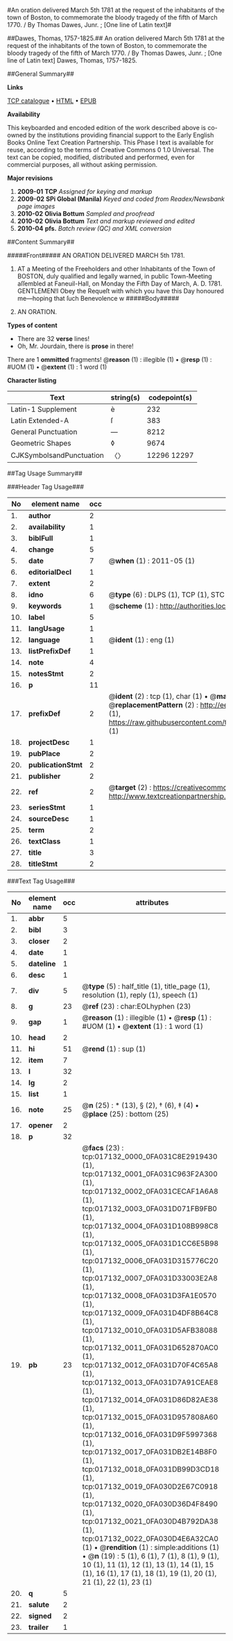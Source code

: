 #An oration delivered March 5th 1781 at the request of the inhabitants of the town of Boston, to commemorate the bloody tragedy of the fifth of March 1770. / By Thomas Dawes, Junr. ; [One line of Latin text]#

##Dawes, Thomas, 1757-1825.##
An oration delivered March 5th 1781 at the request of the inhabitants of the town of Boston, to commemorate the bloody tragedy of the fifth of March 1770. / By Thomas Dawes, Junr. ; [One line of Latin text]
Dawes, Thomas, 1757-1825.

##General Summary##

**Links**

[TCP catalogue](http://www.ota.ox.ac.uk/tcp/)  • 
[HTML](http://tei.it.ox.ac.uk/tcp/Texts-HTML/free/N13/N13564.html)  • 
[EPUB](http://tei.it.ox.ac.uk/tcp/Texts-EPUB/free/N13/N13564.epub)

**Availability**

This keyboarded and encoded edition of the
	       work described above is co-owned by the institutions
	       providing financial support to the Early English Books
	       Online Text Creation Partnership. This Phase I text is
	       available for reuse, according to the terms of Creative
	       Commons 0 1.0 Universal. The text can be copied,
	       modified, distributed and performed, even for
	       commercial purposes, all without asking permission.

**Major revisions**

1. __2009-01__ __TCP__ *Assigned for keying and markup*
1. __2009-02__ __SPi Global (Manila)__ *Keyed and coded from Readex/Newsbank page images*
1. __2010-02__ __Olivia Bottum__ *Sampled and proofread*
1. __2010-02__ __Olivia Bottum__ *Text and markup reviewed and edited*
1. __2010-04__ __pfs.__ *Batch review (QC) and XML conversion*

##Content Summary##

#####Front#####
AN ORATION DELIVERED MARCH 5th 1781.
1. AT a Meeting of the Freeholders and other Inhabitants of the Town of BOSTON, duly qualified and legally warned, in public Town-Meeting aſſembled at Faneuil-Hall, on Monday the Fifth Day of March, A. D. 1781.
GENTLEMEN!I Obey the Requeſt with which you have this Day honoured me—hoping that ſuch Benevolence w
#####Body#####

1. AN ORATION.

**Types of content**

  * There are 32 **verse** lines!
  * Oh, Mr. Jourdain, there is **prose** in there!

There are 1 **ommitted** fragments! 
 @__reason__ (1) : illegible (1)  •  @__resp__ (1) : #UOM (1)  •  @__extent__ (1) : 1 word (1)

**Character listing**


|Text|string(s)|codepoint(s)|
|---|---|---|
|Latin-1 Supplement|è|232|
|Latin Extended-A|ſ|383|
|General Punctuation|—|8212|
|Geometric Shapes|◊|9674|
|CJKSymbolsandPunctuation|〈〉|12296 12297|

##Tag Usage Summary##

###Header Tag Usage###

|No|element name|occ|attributes|
|---|---|---|---|
|1.|__author__|2||
|2.|__availability__|1||
|3.|__biblFull__|1||
|4.|__change__|5||
|5.|__date__|7| @__when__ (1) : 2011-05 (1)|
|6.|__editorialDecl__|1||
|7.|__extent__|2||
|8.|__idno__|6| @__type__ (6) : DLPS (1), TCP (1), STC (1), NOTIS (1), IMAGE-SET (1), EVANS-CITATION (1)|
|9.|__keywords__|1| @__scheme__ (1) : http://authorities.loc.gov/ (1)|
|10.|__label__|5||
|11.|__langUsage__|1||
|12.|__language__|1| @__ident__ (1) : eng (1)|
|13.|__listPrefixDef__|1||
|14.|__note__|4||
|15.|__notesStmt__|2||
|16.|__p__|11||
|17.|__prefixDef__|2| @__ident__ (2) : tcp (1), char (1)  •  @__matchPattern__ (2) : ([0-9\-]+):([0-9IVX]+) (1), (.+) (1)  •  @__replacementPattern__ (2) : http://eebo.chadwyck.com/downloadtiff?vid=$1&page=$2 (1), https://raw.githubusercontent.com/textcreationpartnership/Texts/master/tcpchars.xml#$1 (1)|
|18.|__projectDesc__|1||
|19.|__pubPlace__|2||
|20.|__publicationStmt__|2||
|21.|__publisher__|2||
|22.|__ref__|2| @__target__ (2) : https://creativecommons.org/publicdomain/zero/1.0/ (1), http://www.textcreationpartnership.org/docs/. (1)|
|23.|__seriesStmt__|1||
|24.|__sourceDesc__|1||
|25.|__term__|2||
|26.|__textClass__|1||
|27.|__title__|3||
|28.|__titleStmt__|2||


###Text Tag Usage###

|No|element name|occ|attributes|
|---|---|---|---|
|1.|__abbr__|5||
|2.|__bibl__|3||
|3.|__closer__|2||
|4.|__date__|1||
|5.|__dateline__|1||
|6.|__desc__|1||
|7.|__div__|5| @__type__ (5) : half_title (1), title_page (1), resolution (1), reply (1), speech (1)|
|8.|__g__|23| @__ref__ (23) : char:EOLhyphen (23)|
|9.|__gap__|1| @__reason__ (1) : illegible (1)  •  @__resp__ (1) : #UOM (1)  •  @__extent__ (1) : 1 word (1)|
|10.|__head__|2||
|11.|__hi__|51| @__rend__ (1) : sup (1)|
|12.|__item__|7||
|13.|__l__|32||
|14.|__lg__|2||
|15.|__list__|1||
|16.|__note__|25| @__n__ (25) : * (13), § (2), † (6), ‡ (4)  •  @__place__ (25) : bottom (25)|
|17.|__opener__|2||
|18.|__p__|32||
|19.|__pb__|23| @__facs__ (23) : tcp:017132_0000_0FA031C8E2919430 (1), tcp:017132_0001_0FA031C963F2A300 (1), tcp:017132_0002_0FA031CECAF1A6A8 (1), tcp:017132_0003_0FA031D071FB9FB0 (1), tcp:017132_0004_0FA031D108B998C8 (1), tcp:017132_0005_0FA031D1CC6E5B98 (1), tcp:017132_0006_0FA031D315776C20 (1), tcp:017132_0007_0FA031D33003E2A8 (1), tcp:017132_0008_0FA031D3FA1E0570 (1), tcp:017132_0009_0FA031D4DF8B64C8 (1), tcp:017132_0010_0FA031D5AFB38088 (1), tcp:017132_0011_0FA031D652870AC0 (1), tcp:017132_0012_0FA031D70F4C65A8 (1), tcp:017132_0013_0FA031D7A91CEAE8 (1), tcp:017132_0014_0FA031D86D82AE38 (1), tcp:017132_0015_0FA031D957808A60 (1), tcp:017132_0016_0FA031D9F5997368 (1), tcp:017132_0017_0FA031DB2E14B8F0 (1), tcp:017132_0018_0FA031DB99D3CD18 (1), tcp:017132_0019_0FA030D2E67C0918 (1), tcp:017132_0020_0FA030D36D4F8490 (1), tcp:017132_0021_0FA030D4B792DA38 (1), tcp:017132_0022_0FA030D4E6A32CA0 (1)  •  @__rendition__ (1) : simple:additions (1)  •  @__n__ (19) : 5 (1), 6 (1), 7 (1), 8 (1), 9 (1), 10 (1), 11 (1), 12 (1), 13 (1), 14 (1), 15 (1), 16 (1), 17 (1), 18 (1), 19 (1), 20 (1), 21 (1), 22 (1), 23 (1)|
|20.|__q__|5||
|21.|__salute__|2||
|22.|__signed__|2||
|23.|__trailer__|1||

